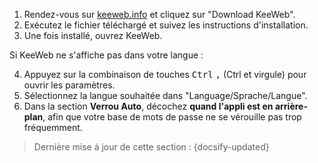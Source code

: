 1. Rendez-vous sur [keeweb.info](https://keeweb.info) et cliquez sur "Download KeeWeb".
2. Exécutez le fichier téléchargé et suivez les instructions d'installation.
3. Une fois installé, ouvrez KeeWeb.

Si KeeWeb ne s'affiche pas dans votre langue :

4. Appuyez sur la combinaison de touches <kbd>Ctrl</kbd> <kbd>,</kbd> (Ctrl et virgule) pour ouvrir les paramètres.
5. Sélectionnez la langue souhaitée dans "Language/Sprache/Langue".
6. Dans la section **Verrou Auto**, décochez **quand l'appli est en arrière-plan**, afin que votre base de mots de passe ne se vérouille pas trop fréquemment.

> Dernière mise à jour de cette section : {docsify-updated}
